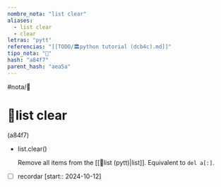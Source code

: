 ```yaml
---
nombre_nota: "list clear"
aliases:
  - list clear
  - clear
letras: "pytt"
referencias: "[[TODO/🏛️python tutorial (dcb4c).md]]"
tipo_nota: "📑"
hash: "a84f7"
parent_hash: "aea5a"
---
```


#nota/📑

# 📑list clear
<div class="hash">(a84f7)</div>



		
- list.clear()

	Remove all items from the [[📑list (pytt)|list]]. Equivalent to `del a[:]`.




- [ ] recordar  [start:: 2024-10-12]
